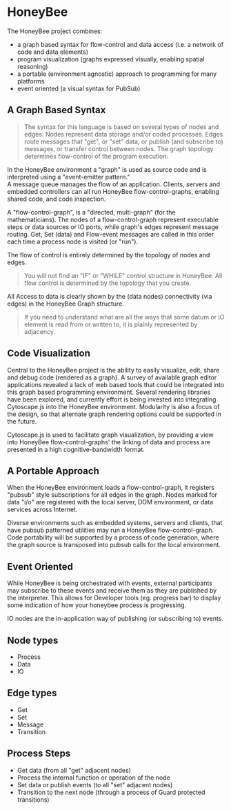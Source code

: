 HoneyBee
========
The HoneyBee project combines: 
 * a graph based syntax for flow-control and data access (i.e. a network of code and data elements)
 * program visualization (graphs expressed visually, enabling spatial reasoning)
 * a portable (environment agnostic) approach to programming for many platforms
 * event oriented (a visual syntax for PubSub)

A Graph Based Syntax
--------------------
>The syntax for this language is based on several types of nodes and edges. Nodes represent data storage and/or coded processes. Edges route messages that "get", or "set" data, or publish (and subscribe to) messages, or transfer control between nodes. 
The graph topology determines flow-control of the program execution.

In the HoneyBee environment a "graph" is used as source code and is interpreted using a "event-emitter pattern."  
A message queue manages the flow of an application. Clients, servers and embedded controllers can all run 
HoneyBee flow-control-graphs, enabling shared code, and code inspection. 

A "flow-control-graph", is a "directed, multi-graph" (for the mathematicians). 
The nodes of a flow-control-graph represent executable steps or data sources or IO ports, 
while graph's edges represent message routing. Get, Set (data) and Flow-event messages are called in this order each time a process node is visited (or "run").

The flow of control is entirely determined by the topology of nodes and edges.
>You will not find an "IF" or "WHILE" control structure in HoneyBee. All flow control is determined by the topology that you create.

All Access to data is clearly shown by the (data nodes) connectivity (via edges) in the HoneyBee Graph structure.
>If you need to understand what are all the ways that some datum or IO element is read from or written to, it is plainly represented by adjacency.

Code Visualization
------------------
Central to the HoneyBee project is the ability to easily visualize, edit, share and debug code (rendered as a graph).
A survey of available graph editor applications revealed a lack of web based tools that could be integrated into this graph based 
programming environment. Several rendering libraries have been explored, and currently effort is being invested into integrating 
Cytoscape.js into the HoneyBee environment. Modularity is also a focus of the design, so that alternate graph rendering options could be supported 
in the future.

Cytoscape.js is used to facilitate graph visualization, by providing a view into HoneyBee flow-control-graphs' the linking of data and process are presented in a high cognitive-bandwidth format. 

A Portable Approach
-------------------
When the HoneyBee environment loads a flow-control-graph, it registers "pubsub" style subscriptions for all edges in
the graph. Nodes marked for data "i/o" are registered with the local server, DOM environment, or data services across Internet. 

Diverse environments such as embedded systems, servers and clients, that have pubsub patterned utilities may run a HoneyBee flow-control-graph. 
Code portability will be supported by a process of code generation, where the graph source is transposed into pubsub calls for the local environment.

Event Oriented
--------------
While HoneyBee is being orchestrated with events, external participants 
may subscribe to these events and receive them as they are published by the interpreter.
This allows for Developer tools (eg. progress bar) to display some indication of how your honeybee process is progressing.

IO nodes are the in-application way of publishing (or subscribing to) events.

Node types
----------
 * Process
 * Data
 * IO

Edge types
----------
 * Get
 * Set
 * Message
 * Transition
 
Process Steps
-------------
 * Get data (from all "get" adjacent nodes)
 * Process the internal function or operation of the node
 * Set data or publish events (to all "set" adjacent nodes)
 * Transition to the next node (through a process of Guard protected transitions)
